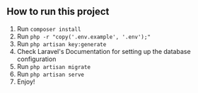 ## How to run this project

1. Run `composer install`
2. Run `php -r "copy('.env.example', '.env');"`
3. Run `php artisan key:generate`
4. Check Laravel's Documentation for setting up the database configuration
5. Run `php artisan migrate`
6. Run `php artisan serve`
7. Enjoy!


